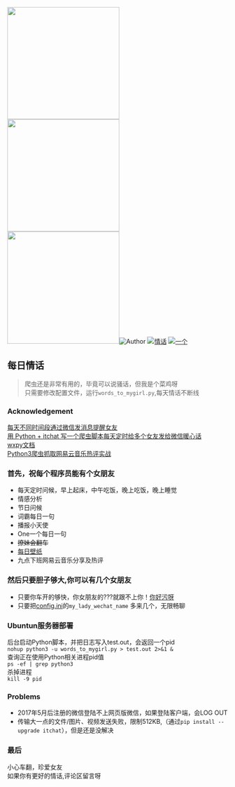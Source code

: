 <p align="left"><img width="256px" src="./remind_sentence/red.jpg></p> 
  
<p align="center"><img width="256px" src="./remind_sentence/pupple.jpg></p> 
  
<p align="right"><img width="256px" src="./remind_sentence/blue.jpg></p>   


[![Author](https://img.shields.io/badge/Author-mr__menand-yellowgreen.svg)](https://mrmenand.github.io/)
[![情话](https://img.shields.io/badge/%E7%8C%BF%E6%B0%8F%E6%B5%AA%E6%BC%AB-%E6%83%85%E8%AF%9D-green.svg)]()
[![一个](https://img.shields.io/badge/One-%E4%B8%80%E4%B8%AA-yellow.svg)](http://wufazhuce.com/)

## 每日情话
>  爬虫还是非常有用的，毕竟可以说骚话，但我是个菜鸡呀  
>  只需要修改配置文件，运行`words_to_mygirl.py`,每天情话不断线  
### Acknowledgement
[每天不同时间段通过微信发消息提醒女友](https://github.com/shengqiangzhang/examples-of-web-crawlers/tree/master/4.%E6%AF%8F%E5%A4%A9%E4%B8%8D%E5%90%8C%E6%97%B6%E9%97%B4%E6%AE%B5%E9%80%9A%E8%BF%87%E5%BE%AE%E4%BF%A1%E5%8F%91%E6%B6%88%E6%81%AF%E6%8F%90%E9%86%92%E5%A5%B3%E5%8F%8B)    
[用 Python + itchat 写一个爬虫脚本每天定时给多个女友发给微信暖心话](https://github.com/sfyc23/EverydayWechat)   
[wxpy文档](https://wxpy.readthedocs.io/zh/latest/bot.html)    
[Python3爬虫抓取网易云音乐热评实战](https://blog.csdn.net/fengxinlinux/article/details/77950209)


### 首先，祝每个程序员能有个女朋友
- 每天定时问候，早上起床，中午吃饭，晚上吃饭，晚上睡觉
-  情感分析
-  节日问候
-  词霸每日一句
-  播报小天使
-  One一个每日一句
-  ~~撩妹会翻车~~
-  [每日壁纸](https://unsplash.com/)
-  九点下班网易云音乐分享及热评

### 然后只要胆子够大,你可以有几个女朋友
-  只要你车开的够快，你女朋友的???就跟不上你！[你好污呀](https://www.nihaowua.com/)
-  只要把[config.ini](./config.ini)的`my_lady_wechat_name` 多来几个，无限畅聊


### Ubuntun服务器部署
后台启动Python脚本，并把日志写入test.out，会返回一个pid   
`nohup python3 -u words_to_mygirl.py > test.out 2>&1 &`   
查询正在使用Python相关进程pid值   
`ps -ef | grep python3`  
杀掉进程  
`kill -9 pid`
### Problems
- 2017年5月后注册的微信登陆不上网页版微信，如果登陆客户端，会LOG OUT   
- 传输大一点的文件/图片、视频发送失败，限制512KB,（通过`pip install --upgrade itchat`），但是还是没解决

### 最后 
小心车翻，珍爱女友    
如果你有更好的情话,评论区留言呀  




